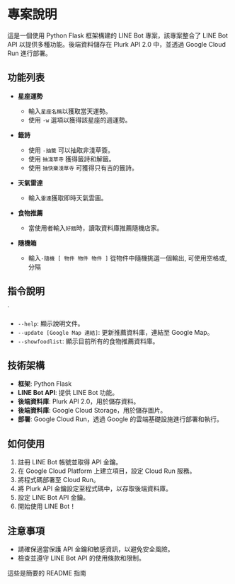 # 專案說明

這是一個使用 Python Flask 框架構建的 LINE Bot 專案，該專案整合了 LINE Bot API 以提供多種功能。後端資料儲存在 Plurk API 2.0 中，並透過 Google Cloud Run 進行部署。

## 功能列表

- **星座運勢**
  - 輸入`星座名稱`以獲取當天運勢。
  - 使用 `-w` 選項以獲得該星座的週運勢。

- **籤詩**
  - 使用 `-抽籤` 可以抽取非淺草簽。
  - 使用 `抽淺草寺` 獲得籤詩和解籤。
  - 使用 `抽快樂淺草寺` 可獲得只有吉的籤詩。

- **天氣雷達**
  - 輸入`雷達`獲取即時天氣雲圖。

- **食物推薦**
  - 當使用者輸入`好餓`時，讀取資料庫推薦隨機店家。

- **隨機箱**
  - 輸入`-隨機 [ 物件 物件 物件 ]` 從物件中隨機挑選一個輸出, 可使用空格或,分隔

## 指令說明
`

- `--help`: 顯示說明文件。
- `--update [Google Map 連結]`: 更新推薦資料庫，連結至 Google Map。
- `--showfoodlist`: 顯示目前所有的食物推薦資料庫。

## 技術架構

- **框架**: Python Flask
- **LINE Bot API**: 提供 LINE Bot 功能。
- **後端資料庫**: Plurk API 2.0，用於儲存資料。
- **後端資料庫**: Google Cloud Storage，用於儲存圖片。
- **部署**: Google Cloud Run，透過 Google 的雲端基礎設施進行部署和執行。

## 如何使用

1. 註冊 LINE Bot 帳號並取得 API 金鑰。
2. 在 Google Cloud Platform 上建立項目，設定 Cloud Run 服務。
3. 將程式碼部署至 Cloud Run。
4. 將 Plurk API 金鑰設定至程式碼中，以存取後端資料庫。
5. 設定 LINE Bot API 金鑰。
6. 開始使用 LINE Bot！

## 注意事項

- 請確保適當保護 API 金鑰和敏感資訊，以避免安全風險。
- 檢查並遵守 LINE Bot API 的使用條款和限制。

這些是簡要的 README 指南
